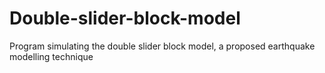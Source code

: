 Double-slider-block-model
=========================

Program simulating the double slider block model, a proposed earthquake modelling technique
